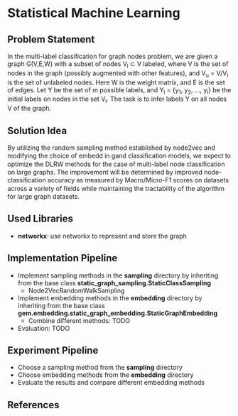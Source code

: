 # Statistical Machine Learning

## Problem Statement
In the multi-label classification for graph nodes problem, we are given a graph G(V,E,W) with a subset of nodes V<sub>l</sub> ⊂ V labeled, where V is the set of nodes in the graph (possibly augmented with other features), and V<sub>u</sub> = V/V<sub>l</sub> is the set of unlabeled nodes. Here W is the weight matrix, and E is the set of edges. Let Y be the set of m possible labels, and Y<sub>l</sub> = {y<sub>1</sub>, y<sub>2</sub>, ..., y<sub>l</sub>} be the initial labels on nodes in the set V<sub>l</sub>. The task is to infer labels Y on all nodes V of the graph.

## Solution Idea
By utilizing the random sampling method established by node2vec and modifying the choice of embedd in gand classiﬁcation models, we expect to optimize the DLRW methods for the case of multi-label node classiﬁcation on large graphs. The improvement will be determined by improved node-classiﬁcation accuracy as measured by Macro/Micro-F1 scores on datasets across a variety of ﬁelds while maintaining the tractability of the algorithm for large graph datasets.

## Used Libraries
- **networkx**: use networkx to represent and store the graph 

## Implementation Pipeline

- Implement sampling methods in the **sampling** directory by inheriting from the base class **static\_graph\_sampling.StaticClassSampling**
	- Node2VecRandomWalkSampling
- Implement embedding methods in the **embedding** directory by inheriting from the base class **gem.embedding.static_graph_embedding.StaticGraphEmbedding**
	- Combine different methods: TODO
- Evaluation: TODO

## Experiment Pipeline

- Choose a sampling method from the **sampling** directory
- Choose embedding methods from the **embedding** directory
- Evaluate the results and compare different embedding methods

## References
